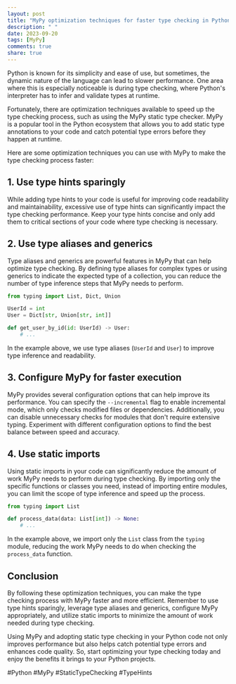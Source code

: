 ```yaml
---
layout: post
title: "MyPy optimization techniques for faster type checking in Python"
description: " "
date: 2023-09-20
tags: [MyPy]
comments: true
share: true
---
```


Python is known for its simplicity and ease of use, but sometimes, the dynamic nature of the language can lead to slower performance. One area where this is especially noticeable is during type checking, where Python's interpreter has to infer and validate types at runtime. 

Fortunately, there are optimization techniques available to speed up the type checking process, such as using the MyPy static type checker. MyPy is a popular tool in the Python ecosystem that allows you to add static type annotations to your code and catch potential type errors before they happen at runtime.

Here are some optimization techniques you can use with MyPy to make the type checking process faster:

## 1. Use type hints sparingly

While adding type hints to your code is useful for improving code readability and maintainability, excessive use of type hints can significantly impact the type checking performance. Keep your type hints concise and only add them to critical sections of your code where type checking is necessary.

## 2. Use type aliases and generics

Type aliases and generics are powerful features in MyPy that can help optimize type checking. By defining type aliases for complex types or using generics to indicate the expected type of a collection, you can reduce the number of type inference steps that MyPy needs to perform.

```python
from typing import List, Dict, Union

UserId = int
User = Dict[str, Union[str, int]]

def get_user_by_id(id: UserId) -> User:
    # ...
```

In the example above, we use type aliases (`UserId` and `User`) to improve type inference and readability.

## 3. Configure MyPy for faster execution

MyPy provides several configuration options that can help improve its performance. You can specify the `--incremental` flag to enable incremental mode, which only checks modified files or dependencies. Additionally, you can disable unnecessary checks for modules that don't require extensive typing. Experiment with different configuration options to find the best balance between speed and accuracy.

## 4. Use static imports

Using static imports in your code can significantly reduce the amount of work MyPy needs to perform during type checking. By importing only the specific functions or classes you need, instead of importing entire modules, you can limit the scope of type inference and speed up the process.

```python
from typing import List

def process_data(data: List[int]) -> None:
    # ...
```

In the example above, we import only the `List` class from the `typing` module, reducing the work MyPy needs to do when checking the `process_data` function.

## Conclusion

By following these optimization techniques, you can make the type checking process with MyPy faster and more efficient. Remember to use type hints sparingly, leverage type aliases and generics, configure MyPy appropriately, and utilize static imports to minimize the amount of work needed during type checking.

Using MyPy and adopting static type checking in your Python code not only improves performance but also helps catch potential type errors and enhances code quality. So, start optimizing your type checking today and enjoy the benefits it brings to your Python projects.

#Python #MyPy #StaticTypeChecking #TypeHints